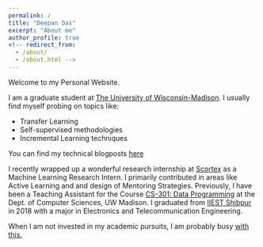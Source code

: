```yaml
---
permalink: /
title: "Deepan Das"
excerpt: "About me"
author_profile: true
<!-- redirect_from: 
  - /about/
  - /about.html -->
---
```



Welcome to my Personal Website.

I am a graduate student at [The University of Wisconsin-Madison](https://www.engr.wisc.edu/department/electrical-computer-engineering/). I usually find myself probing on topics like:

- Transfer Learning
- Self-supervised methodologies 
- Incremental Learning techniques

You can find my technical blogposts [here](https://deepandas11.github.io/year-archive/)

I recently wrapped up a wonderful research internship at [Scortex](https://scortex.io/) as a Machine Learning Research Intern. I primarily contributed in areas like Active Learning and and design of Mentoring Strategies. Previously, I have been a Teaching Assistant for the Course [CS-301: Data Programming](https://tyler.caraza-harter.com/cs301/spring19/syllabus.html) at the Dept. of Computer Sciences, UW Madison. I graduated from [IIEST Shibpur](https://www.iiests.ac.in/) in 2018 with a major in Electronics and Telecommunication Engineering. 

When I am not invested in my academic pursuits, I am probably busy [with this.](https://deepandas11.github.io/beyond/)
